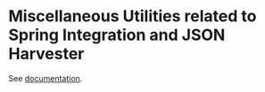 Miscellaneous Utilities related to Spring Integration and JSON Harvester
==========================================================

See [documentation][utilUrl].

[utilUrl]: http://harvester-utilities-snapshot.redboxresearchdata.com.au/ "Util URL"